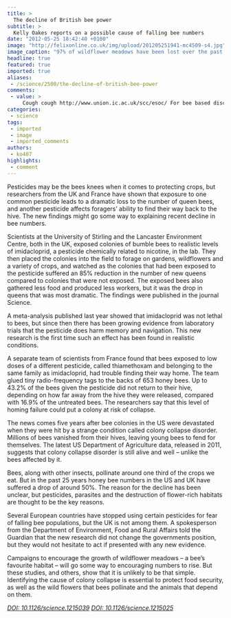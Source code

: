 ```yaml
---
title: >
  The decline of British bee power
subtitle: >
  Kelly Oakes reports on a possible cause of falling bee numbers
date: "2012-05-25 18:42:40 +0100"
image: "http://felixonline.co.uk/img/upload/201205251941-mc4509-s4.jpg"
image_caption: "97% of wildflower meadows have been lost over the past 60 years, adding to the decline of bees"
headline: true
featured: true
imported: true
aliases:
 - /science/2500/the-decline-of-british-bee-power
comments:
 - value: >
     Cough cough http://www.union.ic.ac.uk/scc/esoc/ For bee based discussion and bee keeping on campus, cough cough mailing list shameless plug
categories:
 - science
tags:
 - imported
 - image
 - imported_comments
authors:
 - ko407
highlights:
 - comment
---
```


Pesticides may be the bees knees when it comes to protecting crops, but researchers from the UK and France have shown that exposure to one common pesticide leads to a dramatic loss to the number of queen bees, and another pesticide affects foragers’ ability to find their way back to the hive. The new findings might go some way to explaining recent decline in bee numbers.

Scientists at the University of Stirling and the Lancaster Environment Centre, both in the UK, exposed colonies of bumble bees to realistic levels of imidacloprid, a pesticide chemically related to nicotine, in the lab. They then placed the colonies into the field to forage on gardens, wildflowers and a variety of crops, and watched as the colonies that had been exposed to the pesticide suffered an 85% reduction in the number of new queens compared to colonies that were not exposed. The exposed bees also gathered less food and produced less workers, but it was the drop in queens that was most dramatic. The findings were published in the journal Science.

A meta-analysis published last year showed that imidacloprid was not lethal to bees, but since then there has been growing evidence from laboratory trials that the pesticide does harm memory and navigation. This new research is the first time such an effect has been found in realistic conditions.

A separate team of scientists from France found that bees exposed to low doses of a different pesticide, called thiamethoxam and belonging to the same family as imidacloprid, had trouble finding their way home. The team glued tiny radio-frequency tags to the backs of 653 honey bees. Up to 43.2% of the bees given the pesticide did not return to their hive, depending on how far away from the hive they were released, compared with 16.9% of the untreated bees. The researchers say that this level of homing failure could put a colony at risk of collapse.

The news comes five years after bee colonies in the US were devastated when they were hit by a strange condition called colony collapse disorder. Millions of bees vanished from their hives, leaving young bees to fend for themselves. The latest US Department of Agriculture data, released in 2011, suggests that colony collapse disorder is still alive and well – unlike the bees affected by it.

Bees, along with other insects, pollinate around one third of the crops we eat. But in the past 25 years honey bee numbers in the US and UK have suffered a drop of around 50%. The reason for the decline has been unclear, but pesticides, parasites and the destruction of flower-rich habitats are thought to be the key reasons.

Several European countries have stopped using certain pesticides for fear of falling bee populations, but the UK is not among them. A spokesperson from the Department of Environment, Food and Rural Affairs told the Guardian that the new research did not change the governments position, but they would not hesitate to act if presented with any new evidence.

Campaigns to encourage the growth of wildflower meadows – a bee’s favourite habitat – will go some way to encouraging numbers to rise. But these studies, and others, show that it is unlikely to be that simple. Identifying the cause of colony collapse is essential to protect food security, as well as the wild flowers that bees pollinate and the animals that depend on them.

_[DOI: 10.1126/science.1215039](http://www.sciencemag.org/content/336/6079/348.abstract)
[DOI: 10.1126/science.1215025](http://www.sciencemag.org/content/336/6079/351.abstract)_
